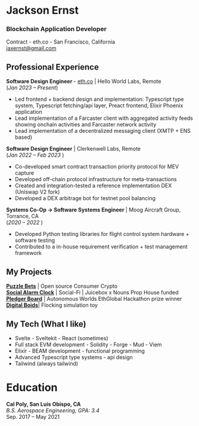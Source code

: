 # Jackson Ernst
### **Blockchain Application Developer**  
Contract - eth.co - San Francisco, California  
[jaxernst@gmail.com](mailto:jaxernst@gmail.com)

## Professional Experience

**Software Design Engineer** - [eth.co](https://eth.co/home) | Hello World Labs, Remote  
(*Jan 2023 – Present*)
- Led frontend + backend design and implementation: Typescript type system, Typescript fetching/api layer, Preact frontend, Elixir Phoenix application 
- Lead implementation of a Farcaster client with aggregated activity feeds showing onchain activities and Farcaster network activity
- Lead implementation of a decentralized messaging client (XMTP + ENS based)

**Software Design Engineer** | Clerkenwell Labs, Remote  
(*Jan 2022 – Feb 2023*  )
- Co-developed smart contract transaction priority protocol for MEV capture
- Developed off-chain protocol infrastructure for meta-transactions
- Created and integration-tested a reference implementation DEX (Uniswap V2 fork)
- Developed a DEX arbitrage bot for testnet pool balancing

**Systems Co-Op -> Software Systems Engineer** | Moog Aircraft Group, Torrance, CA  
(*2020 – 2022* )
- Developed Python testing libraries for flight control system hardware + software testing
- Contributed to a in-house requirement verification + test management framework 

## My Projects

[**Puzzle Bets**](https://beta.puzzlebets.xyz/welcome) | Open source Consumer Crypto   
[**Social Alarm Clock**](https://alarmbets.tech) | Social-Fi | Juicebox x Nouns Prop House funded  
[**Pledger Board**](https://ethglobal.com/showcase/pledger-board-vc1x2) | Autonomous Worlds EthGlobal Hackathon prize winner  
[**Digital Boids**](https://digital-boids.vercel.app)| Flocking simulation toy  

## My Tech  (**What I like**)

- Svelte - Sveltekit - React (sometimes)
- Full stack EVM development - Solidity - Forge - Mud - Viem
- Elixir - BEAM development - functional programming 
- Advanced Typescript type systems - api design
- Tailwind (always tailwind)

# Education

**Cal Poly, San Luis Obispo, CA**  
*B.S. Aerospace Engineering, GPA: 3.4*  
Sep. 2017 – May 2021
